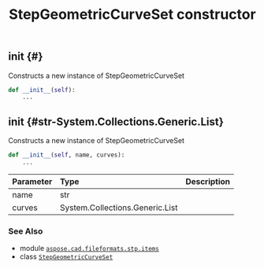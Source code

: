 ﻿---
title: StepGeometricCurveSet constructor
second_title: Aspose.CAD for Python via .NET API References
description: 
type: docs
weight: 10
url: /python-net/aspose.cad.fileformats.stp.items/stepgeometriccurveset/__init__/
is_root: false
---

## __init__ {#}

Constructs a new instance of StepGeometricCurveSet



```python
def __init__(self):
    ...
```




## __init__ {#str-System.Collections.Generic.List<StepCurve>}

Constructs a new instance of StepGeometricCurveSet



```python
def __init__(self, name, curves):
    ...
```


| Parameter | Type | Description |
| :- | :- | :- |
| name | str |  |
| curves | System.Collections.Generic.List<StepCurve> |  |



### See Also
* module [`aspose.cad.fileformats.stp.items`](../../)
* class [`StepGeometricCurveSet`](/cad/python-net/aspose.cad.fileformats.stp.items/stepgeometriccurveset)
